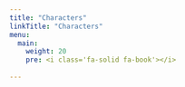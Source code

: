 ```yaml
---
title: "Characters"
linkTitle: "Characters"
menu:
  main:
    weight: 20
    pre: <i class='fa-solid fa-book'></i>
   
---
```


